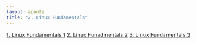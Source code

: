 ```yaml
---
layout: apunte
title: "2. Linux Fundamentals"
---
```


[1. Linux Fundamentals 1](/apuntes/thm/0-pre-career/2-cyber-security-101/2-linux-fundamentals/1-linux-fundamentals-1/1-linux-fundamentals-1/)
[2. Linux Funadmentals 2](/apuntes/thm/0-pre-career/2-cyber-security-101/2-linux-fundamentals/2-linux-fundamentals-2/2-linux-funadmentals-2/)
[3. Linux Fundamentals 3](/apuntes/thm/0-pre-career/2-cyber-security-101/2-linux-fundamentals/3-linux-fundamentals-3/3-linux-fundamentals-3/)
